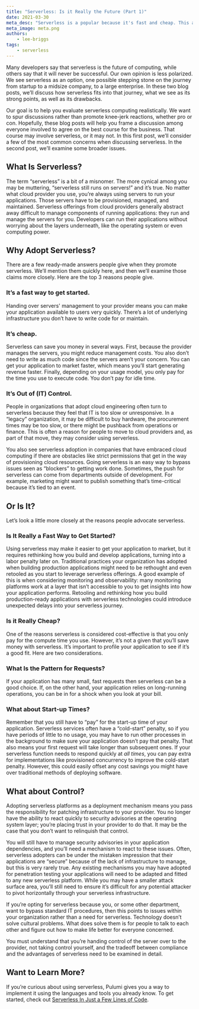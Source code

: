 ```yaml
---
title: "Serverless: Is it Really the Future (Part 1)"
date: 2021-03-30
meta_desc: "Serverless is a popular because it's fast and cheap. This article discusses the pros and cons of serverless architecture."
meta_image: meta.png
authors:
    - lee-briggs
tags:
    - serverless
---
```


Many developers say that serverless is the future of computing, while others say that it will never be successful. Our own opinion is less polarized. We see serverless as an option, one possible stepping stone on the journey from startup to a midsize company, to a large enterprise. In these two blog posts, we’ll discuss how serverless fits into that journey, what we see as its strong points, as well as its drawbacks.

<!--more-->

Our goal is to help you evaluate serverless computing realistically. We want to spur discussions rather than promote knee-jerk reactions, whether pro or con. Hopefully, these blog posts will help you frame a discussion among everyone involved to agree on the best course for the business. That course may involve serverless, or it may not. In this first post, we’ll consider a few of the most common concerns when discussing serverless. In the second post, we’ll examine some broader issues.

## What Is Serverless?

The term “serverless” is a bit of a misnomer. The more cynical among you may be muttering, “serverless still runs on servers!” and it’s true. No matter what cloud provider you use, you’re always using servers to run your applications. Those servers have to be provisioned, managed, and maintained. Serverless offerings from cloud providers generally abstract away difficult to manage components of running applications: they run and manage the servers for you. Developers can run their applications without worrying about the layers underneath, like the operating system or even computing power.

## Why Adopt Serverless?

There are a few ready-made answers people give when they promote serverless. We’ll mention them quickly here, and then we’ll examine those claims more closely. Here are the top 3 reasons people give.

### It’s a fast way to get started.

Handing over servers'  management to your provider means you can make your application available to users very quickly. There’s a lot of underlying infrastructure you don’t have to write code for or maintain.

### It’s cheap.

Serverless can save you money in several ways. First, because the provider manages the servers, you might reduce management costs. You also don’t need to write as much code since the servers aren’t your concern. You can get your application to market faster, which means you’ll start generating revenue faster. Finally, depending on your usage model, you only pay for the time you use to execute code. You don’t pay for idle time.

### It’s Out of (IT) Control.

People in organizations that adopt cloud engineering often turn to serverless because they feel that IT is too slow or unresponsive. In a “legacy” organization, it may be difficult to buy hardware, the procurement times may be too slow, or there might be pushback from operations or finance. This is often a reason for people to move to cloud providers and, as part of that move, they may consider using serverless.

You also see serverless adoption in companies that have embraced cloud computing if there are obstacles like strict permissions that get in the way of provisioning cloud resources. Going serverless is an easy way to bypass issues seen as “blockers” to getting work done. Sometimes, the push for serverless can come from departments outside of development. For example, marketing might want to publish something that’s time-critical because it’s tied to an event.

## Or Is It?

Let’s look a little more closely at the reasons people advocate serverless.

### Is It Really a Fast Way to Get Started?

Using serverless may make it easier to get your application to market, but it requires rethinking how you build and develop applications, turning into a labor penalty later on. Traditional practices your organization has adopted when building production applications might need to be rethought and even retooled as you start to leverage serverless offerings. A good example of this is when considering monitoring and observability: many monitoring platforms work at a layer that isn’t accessible to you to get insights into how your application performs. Retooling and rethinking how you build production-ready applications with serverless technologies could introduce unexpected delays into your serverless journey.

### Is it Really Cheap?

One of the reasons serverless is considered cost-effective is that you only pay for the compute time you use. However, it’s not a given that you’ll save money with serverless. It’s important to profile your application to see if it’s a good fit. Here are two considerations.

### What Is the Pattern for Requests?

If your application has many small, fast requests then serverless can be a good choice. If, on the other hand, your application relies on long-running operations, you can be in for a shock when you look at your bill.

### What about Start-up Times?

Remember that you still have to “pay” for the start-up time of your application. Serverless services often have a “cold-start” penalty,  so if you have periods of little to no usage, you may have to run other processes in the background to make sure your application doesn’t pay that penalty. That also means your first request will take longer than subsequent ones. If your serverless function needs to respond quickly at *all times*, you can pay extra for implementations like provisioned concurrency to improve the cold-start penalty. However, this could easily offset any cost savings you might have over traditional methods of deploying software.

## What about Control?

Adopting serverless platforms as a deployment mechanism means you pass the responsibility for patching infrastructure to your provider. You no longer have the ability to react quickly to security advisories at the operating system layer; you’re placing trust in your provider to do that. It may be the case that you don’t want to relinquish that control.

You will still have to manage security advisories in your application dependencies, and you’ll need a mechanism to react to these issues. Often, serverless adopters can be under the mistaken impression that their applications are “secure” because of the lack of infrastructure to manage, but this is very rarely true. Any existing mechanisms you may have adopted for penetration testing your applications will need to be adapted and fitted to any new serverless platform. While you may have a smaller attack surface area, you’ll still need to ensure it’s difficult for any potential attacker to pivot horizontally through your serverless infrastructure.

If you’re opting for serverless because you, or some other department, want to bypass standard IT procedures, then this points to issues within your organization rather than a need for serverless. Technology doesn’t solve cultural problems. What does solve them is for people to talk to each other and figure out how to make life better for everyone concerned.

You must understand that you’re handing control of the server over to the provider, not taking control yourself, and the tradeoff between compliance and the advantages of serverless need to be examined in detail.

## Want to Learn More?

If you’re curious about using serverless, Pulumi gives you a way to implement it using the languages and tools you already know. To get started, check out [Serverless In Just a Few Lines of Code](https://www.pulumi.com/serverless/).
